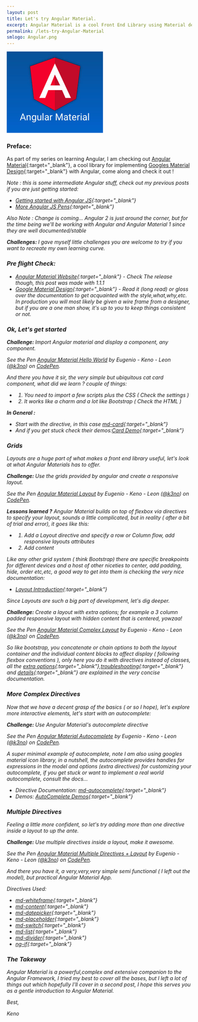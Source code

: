 ```yaml
---
layout: post
title: Let's try Angular Material.
excerpt: Angular Material is a cool Front End Library using Material design for the Angular framework,let's check the basics...
permalink: /lets-try-Angular-Material
smlogo: Angular.png
---
```


<div class="text-center">
<img src="assets/images/AngularMaterial.jpg" alt="Angular Material" class="img-responsive">
</div>

<h3>Preface:</h3>

As part of my series on learning Angular, I am checking out [Angular Material](https://material.angularjs.org/latest/){:target="_blank"}, a cool library for implementing [Googles Material Design](https://material.google.com){:target="_blank"} with Angular, come along and check it out !

<i class='Note'>Note : this is some intermediate Angular stuff, check out my previous posts if you are just getting started:<i/>

- [Getting started with Angular JS](http://codepen.io/k3no/post/getting-started-with-angularjs){:target="_blank"}
- [More Angular JS Pens](http://codepen.io/k3no/post/more-angular-js-pens){:target="_blank"}

<i class='Note'> Also Note : Change is coming... Angular 2 is just around the corner, but for the time being we'll be working with Angular and Angular Material 1 since they are well documented/stable <i/>

<div class="challenge"> <b>Challenges: </b> I gave myself little challenges you are welcome to try if you want to recreate my own learning curve.</div>

<h3>Pre flight Check:</h3>

- [Angular Material Website](https://material.angularjs.org/latest/){:target="_blank"} - Check The release though, this post was made with 1.1.1  
- [Google Material Design](https://material.google.com){:target="_blank"} - Read it (long read) or gloss over the documentation to get acquainted with the style,what,why,etc. In production you will most likely be given a wire frame from a designer, but if you are a one man show, it's up to you to keep things consistent or not.

<h3>Ok, Let's get started </h3>

<div class="challenge"><b>Challenge: </b> Import Angular material and display a component, any component.</div>


<p data-height="605" data-theme-id="0" data-slug-hash="XjmGWQ" data-default-tab="html,result" data-user="k3no" data-embed-version="2" class="codepen">See the Pen <a href="http://codepen.io/k3no/pen/XjmGWQ/">Angular Material Hello World</a> by Eugenio - Keno -  Leon (<a href="http://codepen.io/k3no">@k3no</a>) on <a href="http://codepen.io">CodePen</a>.</p>
<script async src="//assets.codepen.io/assets/embed/ei.js"></script>


And there you have it sir, the very simple but ubiquitous cat card component, what did we learn ? couple of things:

- 1. You need to import a few scripts plus the CSS ( Check the settings )
- 2. It works like a charm and a lot like Bootstrap ( Check the HTML )

**In General :**

- Start with the directive, in this case [md-card](https://material.angularjs.org/latest/api/directive/mdCard){:target="_blank"}
- And if you get stuck check their demos:[Card Demo](https://material.angularjs.org/latest/demo/card){:target="_blank"}

<h3>Grids</h3>

Layouts are a huge part of what makes a front end library useful, let's look at what Angular Materials has to offer.

<div class="challenge"><b>Challenge: </b> Use the grids provided by angular and create a responsive layout.</div>

<p data-height="265" data-theme-id="0" data-slug-hash="bwEwGz" data-default-tab="html,result" data-user="k3no" data-embed-version="2" class="codepen">See the Pen <a href="http://codepen.io/k3no/pen/bwEwGz/">Angular Material Layout</a> by Eugenio - Keno -  Leon (<a href="http://codepen.io/k3no">@k3no</a>) on <a href="http://codepen.io">CodePen</a>.</p>
<script async src="//assets.codepen.io/assets/embed/ei.js"></script>

<b>Lessons learned ?</b>  Angular Material builds on top of flexbox via directives to specify your layout, sounds a little complicated, but in reality ( after a bit of trial and error), it goes like this:

- 1. Add a Layout directive and specify a row or Column flow, add responsive layouts attributes
- 2. Add content

Like any other grid system ( think Bootstrap) there are specific breakpoints for different devices and a host of other niceties to center, add padding, hide, order etc,etc, a good way to get into them is checking the very nice documentation:

- [Layout Introduction](https://material.angularjs.org/latest/layout/introduction){:target="_blank"}


Since Layouts are such a big part of development, let's dig deeper.

<div class="challenge"><b>Challenge: </b> Create a layout with extra options; for example a 3 column padded responsive layout with hidden content that is centered, yowzaa! </div>

<p data-height="324" data-theme-id="0" data-slug-hash="WGAGav" data-default-tab="html,result" data-user="k3no" data-embed-version="2" class="codepen">See the Pen <a href="http://codepen.io/k3no/pen/WGAGav/">Angular Material Complex Layout</a> by Eugenio - Keno -  Leon (<a href="http://codepen.io/k3no">@k3no</a>) on <a href="http://codepen.io">CodePen</a>.</p>
<script async src="//assets.codepen.io/assets/embed/ei.js"></script>

So like bootstrap, you concatenate or chain options to both the layout container and the individual content blocks to affect display ( following flexbox conventions ), only here you do it with directives instead of classes, all the [extra options](https://material.angularjs.org/latest/layout/options){:target="_blank"},[troubleshooting](https://material.angularjs.org/latest/layout/tips){:target="_blank"} and [details](https://material.angularjs.org/latest/layout/alignment){:target="_blank"} are explained in the very concise documentation.

<h3>More Complex Directives</h3>

Now that we have a decent grasp of the basics ( or so I hope), let's explore more interactive elements, let's start with an autocomplete:

<div class="challenge"><b>Challenge: </b>Use Angular Material's  autocomplete directive </div>

<p data-height="265" data-theme-id="0" data-slug-hash="NRxOVg" data-default-tab="html,result" data-user="k3no" data-embed-version="2" class="codepen">See the Pen <a href="http://codepen.io/k3no/pen/NRxOVg/">Angular Material Autocomplete</a> by Eugenio - Keno -  Leon (<a href="http://codepen.io/k3no">@k3no</a>) on <a href="http://codepen.io">CodePen</a>.</p>
<script async src="//assets.codepen.io/assets/embed/ei.js"></script>

A super minimal example of autocomplete, note I am also using googles material icon library, in a nutshell, the autocomplete provides handles for expressions in the model and options (extra directives) for customizing your autocomplete, if you get stuck or want to implement a real world autocomplete, consult the docs...

- Directive Documentation: [md-autocomplete](https://material.angularjs.org/latest/api/directive/mdAutocomplete){:target="_blank"}
- Demos: [AutoComplete  Demos](https://material.angularjs.org/latest/demo/autocomplete){:target="_blank"}

<h3>Multiple Directives</h3>

Feeling a little more confident, so let's try adding more than one  directive inside a layout to up the ante.

<div class="challenge"><b>Challenge: </b>Use multiple directives inside a layout, make it awesome.</div>

<p data-height="700" data-theme-id="0" data-slug-hash="vXLPAx" data-default-tab="html,result" data-user="k3no" data-embed-version="2" class="codepen">See the Pen <a href="http://codepen.io/k3no/pen/vXLPAx/">Angular Material Multiple Directives + Layout</a> by Eugenio - Keno -  Leon (<a href="http://codepen.io/k3no">@k3no</a>) on <a href="http://codepen.io">CodePen</a>.</p>
<script async src="//assets.codepen.io/assets/embed/ei.js"></script>

And there you have it, a very,very,very simple semi functional ( I left out the model), but practical Angular Material App.

Directives Used:

- [md-whiteframe](https://material.angularjs.org/latest/api/directive/mdWhiteframe){:target="_blank"}
- [md-content](https://material.angularjs.org/latest/api/directive/mdContent){:target="_blank"}
- [md-datepicker](https://material.angularjs.org/latest/api/directive/mdDatepicker){:target="_blank"}
- [md-placeholder](https://material.angularjs.org/latest/api/directive/mdPlaceholder){:target="_blank"}
- [md-switch](https://material.angularjs.org/latest/api/directive/mdSwitch){:target="_blank"}
- [md-list](https://material.angularjs.org/latest/api/directive/mdList){:target="_blank"}
- [md-divider](https://material.angularjs.org/latest/api/directive/mdDivider){:target="_blank"}
- [ng-if](https://docs.angularjs.org/api/ng/directive/ngIf){:target="_blank"}

<h3>The Takeway</h3>

Angular Material is a powerful,complex and extensive companion to the Angular Framework, I tried my best to cover all the bases, but I left a lot of things out which hopefully I'll cover in a second post, I hope this serves you as a gentle introduction to Angular Material.


Best,

Keno
